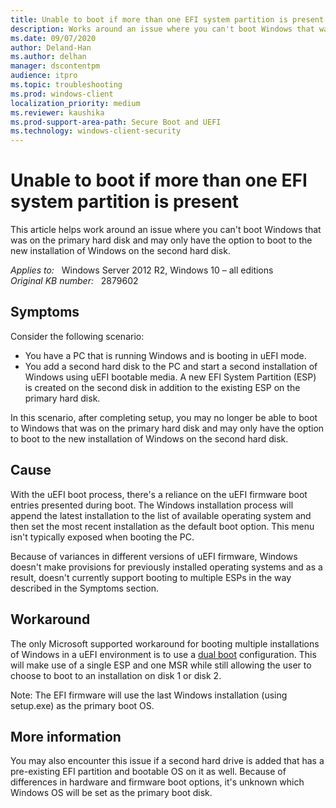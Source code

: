 ```yaml
---
title: Unable to boot if more than one EFI system partition is present
description: Works around an issue where you can't boot Windows that was on the primary hard disk and may only have the option to boot to the new installation of Windows on the second hard disk.
ms.date: 09/07/2020
author: Deland-Han
ms.author: delhan
manager: dscontentpm
audience: itpro
ms.topic: troubleshooting
ms.prod: windows-client
localization_priority: medium
ms.reviewer: kaushika
ms.prod-support-area-path: Secure Boot and UEFI
ms.technology: windows-client-security
---
```

# Unable to boot if more than one EFI system partition is present

This article helps work around an issue where you can't boot Windows that was on the primary hard disk and may only have the option to boot to the new installation of Windows on the second hard disk.

_Applies to:_ &nbsp; Windows Server 2012 R2, Windows 10 – all editions  
_Original KB number:_ &nbsp; 2879602

## Symptoms

Consider the following scenario:

- You have a PC that is running Windows and is booting in uEFI mode.
- You add a second hard disk to the PC and start a second installation of Windows using uEFI bootable media. A new EFI System Partition (ESP) is created on the second disk in addition to the existing ESP on the primary hard disk.

In this scenario, after completing setup, you may no longer be able to boot to Windows that was on the primary hard disk and may only have the option to boot to the new installation of Windows on the second hard disk.

## Cause

With the uEFI boot process, there's a reliance on the uEFI firmware boot entries presented during boot. The Windows installation process will append the latest installation to the list of available operating system and then set the most recent installation as the default boot option. This menu isn't typically exposed when booting the PC.

Because of variances in different versions of uEFI firmware, Windows doesn't make provisions for previously installed operating systems and as a result, doesn't currently support booting to multiple ESPs in the way described in the Symptoms section.

## Workaround

The only Microsoft supported workaround for booting multiple installations of Windows in a uEFI environment is to use a [dual boot](https://answers.microsoft.com/en-US/windows/forum/windows_8-windows_install/dual-boot-windows-8-pro-and-windows-7/0c2887f8-fbe8-489a-ba20-b8ba2dfb0eab) configuration. This will make use of a single ESP and one MSR while still allowing the user to choose to boot to an installation on disk 1 or disk 2.

Note: The EFI firmware will use the last Windows installation (using setup.exe) as the primary boot OS.

## More information

You may also encounter this issue if a second hard drive is added that has a pre-existing EFI partition and bootable OS on it as well. Because of differences in hardware and firmware boot options, it's unknown which Windows OS will be set as the primary boot disk.
